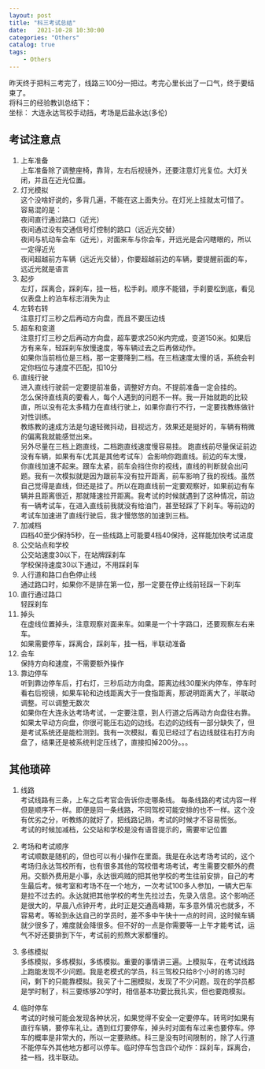 ```yaml
---                
layout: post                
title: "科三考试总结"                
date:   2021-10-28 10:30:00                 
categories: "Others"                
catalog: true                
tags:                 
    - Others                
---      
```


昨天终于把科三考完了，线路三100分一把过。考完心里长出了一口气，终于要结束了。  
将科三的经验教训总结下：  
坐标： 大连永达驾校手动挡，考场是后盐永达(多伦)   

## 考试注意点  
1. 上车准备  
  上车准备除了调整座椅，靠背，左右后视镜外，还要注意灯光复位。大灯关闭，并且在近光位置。  
2. 灯光模拟   
  这个没啥好说的，多背几遍，不能在这上面失分。在灯光上挂就太可惜了。  
  容易混的是：   
  夜间直行通过路口（近光）  
  夜间通过没有交通信号灯控制的路口（远近光交替）   
  夜间与机动车会车（近光），对面来车与你会车，开远光是会闪瞎眼的，所以一定得近光   
  夜间超越前方车辆（远近光交替），你要超越前边的车辆，要提醒前面的车，远近光就是语言   
3. 起步   
  左灯，踩离合，踩刹车，挂一档，松手刹。顺序不能错，手刹要松到底，看见仪表盘上的泊车标志消失为止   
4. 左转右转   
  注意打灯三秒之后再动方向盘，而且不要压边线     
5. 超车和变道   
  注意打灯三秒之后再动方向盘，超车要求250米内完成，变道150米。如果后方有来车，轻踩刹车放慢速度，等车辆过去之后再做动作。  
  如果你当前档位是三档，那一定要降到二档。在三档速度太慢的话，系统会判定你档位与速度不匹配，扣10分   
6. 直线行驶  
  进入直线行驶前一定要提前准备，调整好方向。不提前准备一定会挂的。   
  怎么保持直线真的要看人，每个人遇到的问题不一样。我一开始就跑的比较直，所以没有花太多精力在直线行驶上，如果你直行不行，一定要找教练做针对性训练。  
  教练教的速成方法是匀速轻微抖动，目视远方，效果还是挺好的，车辆有稍微的偏离我就能感觉出来。  
  另外尽量在三档上跑直线，二档跑直线速度慢容易挂。
  跑直线前尽量保证前边没有车辆，如果有车(尤其是其他考试车）会影响你跑直线。前边的车太慢，你直线加速不起来。跟车太紧，前车会挡住你的视线，直线的判断就会出问题。我有一次模拟就是因为跟前车没有拉开距离，前车影响了我的视线。虽然自己觉得是直线，但还是挂了。所以在跑直线前一定要观察好，如果前边有车辆并且距离很近，那就降速拉开距离。我考试的时候就遇到了这种情况，前边有一辆考试车，在进入直线前我就没有给油门，甚至轻踩了下刹车。等前边的考试车加速进了直线行驶后，我才慢悠悠的加速到三档。         
7. 加减档   
  四档40至少保持5秒，在一些线路上可能要4档40保持，这样能加快考试进度   
8. 公交站点和学校   
  公交站速度30以下，在站牌踩刹车   
  学校保持速度30以下通过，不用踩刹车   
9. 人行道和路口白色停止线    
  通过路口时，如果你不是排在第一位，那一定要在停止线前轻踩一下刹车  
10. 直行通过路口   
  轻踩刹车   
11. 掉头   
  在虚线位置掉头，注意观察对面来车。如果是一个十字路口，还要观察左右来车。  
  如果需要停车，踩离合，踩刹车，挂一档，半联动准备  
12. 会车   
  保持方向和速度，不需要额外操作   
13. 靠边停车  
  听到靠边停车后，打右灯，三秒后动方向盘。距离边线30厘米内停车，停车时看右后视镜，如果车轮和边线距离大于一食指距离，那说明距离大了，半联动调整。可以调整无数次   
  如果你在大连永达考场考试，一定要注意，到人行道之后再动方向盘往右靠。如果太早动方向盘，你很可能压右边的边线。右边的边线有一部分缺失了，但是考试系统还是能检测到。我有一次模拟，看见已经过了右边线就往右打方向盘了，结果还是被系统判定压线了，直接扣掉200分。。。   

## 其他琐碎   
1. 线路   
  考试线路有三条，上车之后考官会告诉你走哪条线。 每条线路的考试内容一样但是顺序不一样。即便是同一条线路，不同驾校可能安排的也不一样。这个没有优劣之分，听教练的就好了，把线路记熟，考试的时候才不容易慌张。        
  考试的时候加减档，公交站和学校是没有语音提示的，需要牢记位置   

2. 考场和考试顺序   
  考试顺数是随机的，但也可以有小操作在里面。我是在永达考场考试的，这个考场归永达驾校所有，也有很多其他的驾校借考场考试，考生需要交额外的费用。交额外费用是小事，永达很鸡贼的把其他学校的考生往前安排，自己的考生最后考。候考室和考场不在一个地方，一次考试100多人参加，一辆大巴车是拉不过去的。永达就把其他学校的考生先拉过去，先录入信息。这个影响还是很大的，早晨八点钟开考，此时正是交通高峰期，车多意外情况也就多，不容易考。等轮到永达自己的学员时，差不多中午快十一点的时间，这时候车辆就少很多了，难度就会降很多。但不好的一点是你需要等一上午才能考试，运气不好还要排到下午，考试前的煎熬大家都懂的。   

3. 多练模拟   
  多练模拟，多练模拟，多练模拟。重要的事情讲三遍。上模拟车，在考试线路上跑能发现不少问题。我是老模式的学员，科三驾校只给8个小时的练习时间，剩下的只能靠模拟。我买了十二圈模拟，发现了不少问题。现在的学员都是学时制了，科三要练够20学时，相信基本功要比我扎实，但也要跑模拟。  

4. 临时停车  
  考试的时候可能会发现各种状况，如果觉得不安全一定要停车。转弯时如果有直行车辆，要停车礼让。遇到红灯要停车，掉头时对面有车过来也要停车。停车的概率是非常大的，所以一定要熟练。科三是没有时间限制的，除了人行道不能停车外其他地方都可以停车。临时停车包含四个动作：踩刹车，踩离合，挂一档，找半联动。  